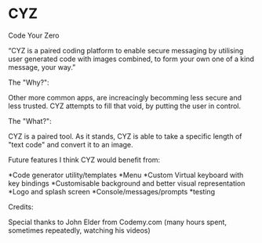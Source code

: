 # CYZ

Code Your Zero

“CYZ is a paired coding platform to enable secure messaging 
by utilising user generated code with images combined, 
to form your own one of a kind message, your way.”

The "Why?":

Other more common apps, are increacingly becomming 
less secure and less trusted. CYZ attempts to fill that void,
by putting the user in control.

The "What?":

CYZ is a paired tool. As it stands, CYZ is able to take a specific 
length of "text code" and convert it to an image. 

Future features I think CYZ would benefit from:

*Code generator utility/templates
*Menu
*Custom Virtual keyboard with key bindings
*Customisable background and better visual representation
*Logo and splash screen
*Console/messages/prompts
*testing


Credits:

Special thanks to John Elder from Codemy.com (many hours spent, sometimes 
repeatedly, watching his videos)

